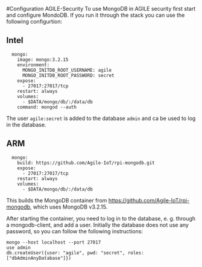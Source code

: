 #Configuration AGILE-Security
To use MongoDB in AGILE security first start and configure MondoDB. If you run it through the stack you can use the following configurtion:

## Intel

      mongo:
        image: mongo:3.2.15
        environment:
          MONGO_INITDB_ROOT_USERNAME: agile
          MONGO_INITDB_ROOT_PASSWORD: secret
        expose:
          - 27017:27017/tcp
        restart: always
        volumes:
          - $DATA/mongo/db/:/data/db
        command: mongod --auth

The user ```agile:secret``` is added to the database ```admin``` and ca be used to log in the database.

## ARM 

      mongo:
        build: https://github.com/Agile-IoT/rpi-mongodb.git
        expose:
          - 27017:27017/tcp
        restart: always
        volumes:
          - $DATA/mongo/db/:/data/db
This builds the MongoDB container from https://github.com/Agile-IoT/rpi-mongodb, which uses MongoDB v3.2.15.
      
After starting the container, you need to log in to the database, e. g. through a mongodb-client, and add a user. Initially the database does not use any password, so you can follow the following instructions:

    mongo --host localhost --port 27017
    use admin
    db.createUser({user: "agile", pwd: "secret", roles: ["dbAdminAnyDatabase"]})
 